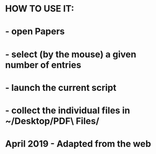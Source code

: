 #
# HOW TO USE IT:
#
# - open Papers
# - select (by the mouse) a given number of entries
# - launch the current script
# - collect the individual files in ~/Desktop/PDF\ Files/
#
# April 2019 - Adapted from the web
#
